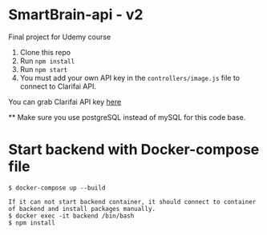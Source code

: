 # SmartBrain-api - v2
Final project for Udemy course

1. Clone this repo
2. Run `npm install`
3. Run `npm start`
4. You must add your own API key in the `controllers/image.js` file to connect to Clarifai API.

You can grab Clarifai API key [here](https://www.clarifai.com/)

** Make sure you use postgreSQL instead of mySQL for this code base.

# Start backend with Docker-compose file
```
$ docker-compose up --build

If it can not start backend container, it should connect to container of backend and install packages manually.
$ docker exec -it backend /bin/bash
$ npm install
```
